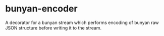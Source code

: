 # bunyan-encoder

A decorator for a bunyan stream which performs encoding of bunyan raw JSON structure before writing it to the stream.
